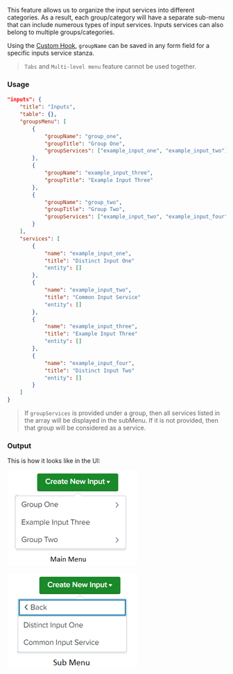 This feature allows us to organize the input services into different categories. As a result, each group/category will have a separate sub-menu that can include numerous types of input services. Inputs services can also belong to multiple groups/categories.

Using the [Custom Hook](../../custom_ui_extensions/custom_hook), `groupName` can be saved in any form field for a specific inputs service stanza.

> `Tabs` and `Multi-level menu` feature cannot be used together.

### Usage

```json
"inputs": {
    "title": "Inputs",
    "table": {},
    "groupsMenu": [
        {
            "groupName": "group_one",
            "groupTitle": "Group One",
            "groupServices": ["example_input_one", "example_input_two"]
        },
        {
            "groupName": "example_input_three", 
            "groupTitle": "Example Input Three"
        },
        {
            "groupName": "group_two",
            "groupTitle": "Group Two",
            "groupServices": ["example_input_two", "example_input_four"]
        }
    ],
    "services": [
        {
            "name": "example_input_one",
            "title": "Distinct Input One"
            "entity": []
        },
        {
            "name": "example_input_two",
            "title": "Common Input Service"
            "entity": []
        },
        {
            "name": "example_input_three",
            "title": "Example Input Three"
            "entity": []
        },
        {
            "name": "example_input_four",
            "title": "Distinct Input Two"
            "entity": []
        }
    ]
}
```

> If `groupServices` is provided under a group, then all services listed in the array will be displayed in the subMenu. If it is not provided, then that group will be considered as a service.

### Output

This is how it looks like in the UI:

![image](../images/inputs/Main_Menu_on_inputs_page.png)

![image](../images/inputs/Sub_Menu_on_inputs_page.png)
